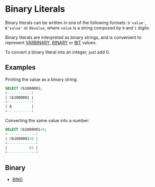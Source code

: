 # Binary Literals

Binary literals can be written in one of the following formats: `b'value'`, `B'value'` or `0bvalue`, where `value` is a string composed by `0` and `1` digits.

Binary literals are interpreted as binary strings, and is convenient to represent [VARBINARY](/columns-storage-engines-and-plugins/data-types/string-data-types/varbinary), [BINARY](/columns-storage-engines-and-plugins/data-types/string-data-types/binary) or [BIT](/columns-storage-engines-and-plugins/data-types/data-types-numeric-data-types/bit) values.

To convert a binary literal into an integer, just add 0.

## Examples

Printing the value as a binary string:

```sql
SELECT 0b1000001;
+-----------+
| 0b1000001 |
+-----------+
| A         |
+-----------+
```

Converting the same value into a number:

```sql
SELECT 0b1000001+0;
+-------------+
| 0b1000001+0 |
+-------------+
|          65 |
+-------------+
```

## Binary

- [BIN()](/built-in-functions/string-functions/bin)